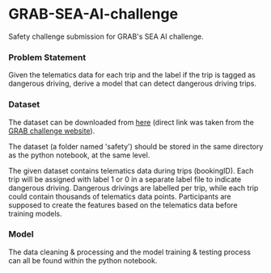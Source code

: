 # GRAB-SEA-AI-challenge
Safety challenge submission for GRAB's SEA AI challenge.

### Problem Statement

Given the telematics data for each trip and the label if the trip is tagged as dangerous driving, derive a model that can detect dangerous driving trips.

### Dataset

The dataset can be downloaded from <a href="https://s3-ap-southeast-1.amazonaws.com/grab-aiforsea-dataset/safety.zip">here</a> (direct link was taken from the <a href="https://www.aiforsea.com/safety?utm_campaign=f1dd5e04-1a38-49d3-b6c1-fd98961f9920&utm_source=so">GRAB challenge website</a>).

The dataset (a folder named 'safety') should be stored in the same directory as the python notebook, at the same level.

The given dataset contains telematics data during trips (bookingID). Each trip will be assigned with label 1 or 0 in a separate label file to indicate dangerous driving. Dangerous drivings are labelled per trip, while each trip could contain thousands of telematics data points. Participants are supposed to create the features based on the telematics data before training models.

### Model

The data cleaning & processing and the model training & testing process can all be found within the python notebook.
